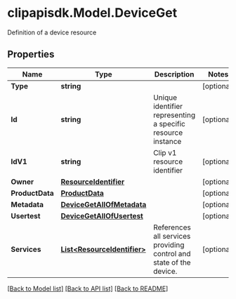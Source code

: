 # clipapisdk.Model.DeviceGet
Definition of a device resource

## Properties

Name | Type | Description | Notes
------------ | ------------- | ------------- | -------------
**Type** | **string** |  | [optional] 
**Id** | **string** | Unique identifier representing a specific resource instance | [optional] 
**IdV1** | **string** | Clip v1 resource identifier | [optional] 
**Owner** | [**ResourceIdentifier**](ResourceIdentifier.md) |  | [optional] 
**ProductData** | [**ProductData**](ProductData.md) |  | [optional] 
**Metadata** | [**DeviceGetAllOfMetadata**](DeviceGetAllOfMetadata.md) |  | [optional] 
**Usertest** | [**DeviceGetAllOfUsertest**](DeviceGetAllOfUsertest.md) |  | [optional] 
**Services** | [**List&lt;ResourceIdentifier&gt;**](ResourceIdentifier.md) | References all services providing control and state of the device. | [optional] 

[[Back to Model list]](../README.md#documentation-for-models) [[Back to API list]](../README.md#documentation-for-api-endpoints) [[Back to README]](../README.md)

